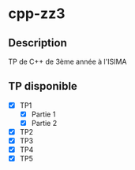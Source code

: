 # cpp-zz3

## Description

TP de C++ de 3ème année à l'ISIMA

## TP disponible

- [x] TP1
  - [x] Partie 1
  - [x] Partie 2
- [x] TP2
- [x] TP3
- [x] TP4
- [x] TP5